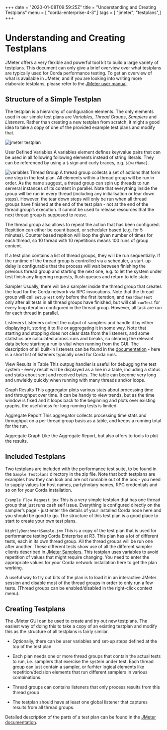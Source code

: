 +++
date = "2020-01-08T09:59:25Z"
title = "Understanding and Creating Testplans"
menu = [ "corda-enterprise-4-3",]
tags = [ "jmeter", "testplans",]
+++


# Understanding and Creating Testplans

JMeter offers a very flexible and powerful tool kit to build a large variety of testplans. This document can only give
            a brief overview over what testplans are typically used for Corda performance testing. To get an overview of what is
            available in JMeter, and if you are looking into writing more elaborate testplans, please refer to the [JMeter user
                manual](https://jmeter.apache.org/usermanual/index.html).


## Structure of a Simple Testplan

The testplan is a hierarchy of configuration elements. The only elements used in our simple test plans are
                *Variables*, *Thread Groups*, *Samplers* and *Listeners*. Rather than creating a new testplan from scratch,
                it might a good idea to take a copy of one of the provided example test plans and modify that.

![jmeter testplan](performance-testing/resources/jmeter-testplan.png "jmeter testplan")

User Defined Variables
A variables element defines key/value pairs that can be used in all following following elements instead of string
                            literals. They can be referenced by using a `$` sign and curly braces, e.g. `${varName}`.

![variables](performance-testing/resources/variables.png "variables")
Thread Group
A thread group collects a set of actions that form one step in the test plan. All elements within a thread group
                            will be run in order. As the name suggest, a thread group can spin up threads to run serveral instances of its
                            content in parallel. Note that everything inside the group will be run in every thread (including any initialisation
                            or tear down steps). However, the tear down steps will only be run when all thread groups have finished at the end
                            of the test plan - not at the end of the thread group’s execution. It cannot be used to release resources that
                            the next thread group is supposed to reuse.

The thread group also allows to repeat the action that has been configured. Repitition can either be count based, or
                            scheduler based (e.g. for 5 minutes). Counter based repition will loop the given number of times for each thread,
                            so 10 thread with 10 repetitions means 100 runs of group content.

If a test plan contains a list of thread groups, they will be run sequentially. If the runtime of the thread group
                            is controlled via a scheduler, a start-up delay is configurable that the process will wait between finishing the
                            previous thread group and starting the next one, e.g. to let the system under test finish any lingering requests,
                            flush queues and return to idle state.


Sampler
Usually, there will be a sampler inside the thread group that creates the load for the Corda network via RPC
                            invocations. Note that the thread group will call `setupTest` only before the first iteration, and `teardownTest`
                            only after all tests in all thread groups have finished, but will call `runTest` for every loop iteration
                            configured in the thread group.
                            However, all task are run for each thread in parallel.


Listeners
Listeners collect the output of samplers and handle it by either displaying it, storing it to file or
                            aggregating it in some way. Note that starting and stopping does not clear data from the listeners, and some
                            statistics are calculated across runs and breaks, so clearing the relevant data before starting a run is vital when
                            running from the GUI. The description of all built-in listeners can be found in the [documentation](https://jmeter.apache.org/usermanual/component_reference.html#listeners) - here is a short list of listeners
                            typically used for Corda runs.



View Results in Table
This outpug handler is useful for debugging the test system - every result will be displayed as a line in a table,
                                        including a status and stats about sent and received bytes. The table can become very long and unwieldy quickly
                                        when running with many threads and/or loops.


Graph Results
This aggregator plots various stats about processing time and throughput over time. It can be handy to view
                                        trends, but as the time window is fixed and it loops back to the beginning and plots over existing graphs,
                                        the usefulness for long running tests is limited.


Aggregate Report
This aggregator collects processing time stats and throughput on a per thread group basis as a table, and keeps
                                        a running total for the run.


Aggregate Graph
Like the Aggregate Report, but also offers to tools to plot the results.


## Included Testplans

Two testplans are included with the performance test suite, to be found in the `Sample Testplans` directory in the zip
                file. Note that both testplans are examples how they can look and are not runnable out of the box - you need to supply
                values for host names, party/notary names, RPC credentials and so on for your Corda installation.



`Example Flow Request.jmx`
This is a very simple testplan that has one thread group that just runs cash self issue. Everything is configured
                            directly on the sampler’s page - just enter the details of your installed Corda node here and you should be good
                            to go. The structure of this test plan is a good place to start to create your own test plans.


`NightlyBenchmarkSample.jmx`
This is a copy of the test plan that is used for performance testing Corda Enterprise at R3. This plan has a lot of
                            different tests, each in its own thread group. All the thread groups will be run one after another. These different
                            tests show use of all the different sampler clients described in [JMeter Samplers](jmeter-samplers.md).
                            This testplan uses variables to avoid repetition of values that might require changing. You need to enter the
                            appropriate values for your Corda network installation here to get the plan working.

A useful way to try out bits of the plan is to load it in an interactive JMeter session and disable most of the
                            thread groups in order to only run a few tests. (Thread groups can be enabled/disabled in the right-click context
                            menu).


## Creating Testplans

The JMeter GUI can be used to create and try out new testplans. The easiest way of doing this to take a copy of an
                existing testplan and modify this as the structure of all testplans is fairly similar.


* Optionally, there can be user variables and set-up steps defined at the top of the test plan


* Each plan needs one or more thread groups that contain the actual tests to run, i.e. samplers that exercise the system
                        under test. Each thread group can just contain a sampler, or furhter logical elements like repetition/decision elements
                        that run different samplers in various combinations.


* Thread groups can contains listeners that only process results from this thread group


* The testplan should have at least one global listener that captures results from all thread groups.


Detailed description of the parts of a test plan can be found in the [JMeter documentation](https://jmeter.apache.org/usermanual/test_plan.html).


